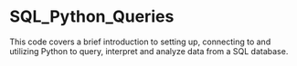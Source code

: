 # SQL_Python_Queries
This code covers a brief introduction to setting up, connecting to and utilizing Python to query, interpret and analyze data from a SQL database. 
